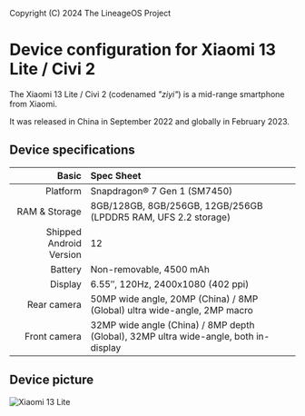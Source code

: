 Copyright (C) 2024 The LineageOS Project

Device configuration for Xiaomi 13 Lite / Civi 2
=======================================================

The Xiaomi 13 Lite / Civi 2 (codenamed _"ziyi"_) is a mid-range smartphone from Xiaomi.

It was released in China in September 2022 and globally in February 2023.

## Device specifications

Basic   | Spec Sheet
-------:|:-------------------------
Platform | Snapdragon® 7 Gen 1 (SM7450)
RAM & Storage | 8GB/128GB, 8GB/256GB, 12GB/256GB (LPDDR5 RAM, UFS 2.2 storage)
Shipped Android Version | 12
Battery | Non-removable, 4500 mAh
Display | 6.55″, 120Hz, 2400x1080 (402 ppi)
Rear camera | 50MP wide angle, 20MP (China) / 8MP (Global) ultra wide-angle, 2MP macro
Front camera | 32MP wide angle (China) / 8MP depth (Global), 32MP ultra wide-angle, both in-display

## Device picture

![Xiaomi 13 Lite](https://i01.appmifile.com/v1/MI_18455B3E4DA706226CF7535A58E875F0267/pms_1677070169.44662436.png "Xiaomi 13 Lite in black")
